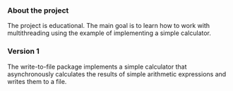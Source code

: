 ### About the project
The project is educational. The main goal is to learn how to work with multithreading using the example of implementing a simple calculator.

### Version 1
The write-to-file package implements a simple calculator that asynchronously calculates the results of simple arithmetic expressions and writes them to a file.

